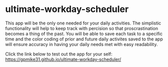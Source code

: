# ultimate-workday-scheduler


This app will be the only one needed for your daily activities. The simplistic functionality will help
to keep track with percision so that proscrastination becomes a thing of the past. You will be able
to save each task to a specific time and the color coding of prior and future daily activites saved to the app will ensure accuracy in having your daily needs met with easy readability.

Click the link below to test out the app for your self:
https://gpmike31.github.io/ultimate-workday-scheduler/

